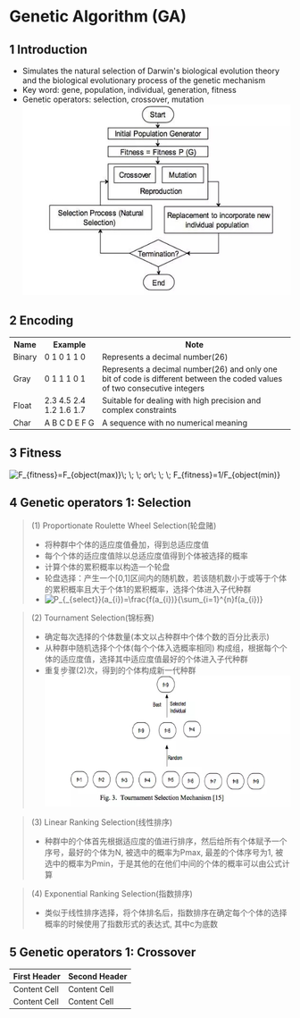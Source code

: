 # Genetic Algorithm (GA)

## 1 Introduction
- Simulates the natural selection of Darwin's biological evolution theory and the biological evolutionary process of the genetic mechanism
- Key word: gene, population, individual, generation, fitness
- Genetic operators: selection, crossover, mutation  
![image](https://github.com/ananJet/Heuristic-Algorithm/blob/master/GA/flow.jpg)  


## 2 Encoding
<table><tr><th>Name</th><th>Example</th><th>Note</th></tr><tr><td>Binary</td><td>0 1 0 1 1 0<br></td><td>Represents a decimal number(26)</td></tr><tr><td>Gray</td><td>0 1 1 1 0 1</td><td>Represents a decimal number(26) and only one bit of code is different between the coded values of two consecutive integers</td></tr><tr><td>Float</td><td>2.3 4.5 2.4 1.2 1.6 1.7</td><td>Suitable for dealing with high precision and complex constraints</td></tr><tr><td>Char</td><td>A B C D E F G</td><td>A sequence with no numerical meaning</td></tr></table>

## 3 Fitness  
<img src="https://latex.codecogs.com/gif.latex?F_{fitness}=F_{object(max)}\;&space;\;&space;\;&space;or\;&space;\;&space;\;&space;F_{fitness}=1/F_{object(min)}" title="F_{fitness}=F_{object(max)}\; \; \; or\; \; \; F_{fitness}=1/F_{object(min)}" />  

## 4 Genetic operators 1: Selection  
>(1) Proportionate Roulette Wheel Selection(轮盘赌)
>- 将种群中个体的适应度值叠加，得到总适应度值
>- 每个个体的适应度值除以总适应度值得到个体被选择的概率
>- 计算个体的累积概率以构造一个轮盘
>- 轮盘选择：产生一个[0,1]区间内的随机数，若该随机数小于或等于个体的累积概率且大于个体1的累积概率，选择个体进入子代种群  
>- <img src="https://latex.codecogs.com/gif.latex?P_{_{select}}(a_{i})=\frac{f(a_{i})}{\sum_{i=1}^{n}f(a_{i})}" title="P_{_{select}}(a_{i})=\frac{f(a_{i})}{\sum_{i=1}^{n}f(a_{i})}" />

>(2) Tournament Selection(锦标赛)
>- 确定每次选择的个体数量(本文以占种群中个体个数的百分比表示)
>- 从种群中随机选择个个体(每个个体入选概率相同) 构成组，根据每个个体的适应度值，选择其中适应度值最好的个体进入子代种群
>- 重复步骤(2)次，得到的个体构成新一代种群
![image](https://github.com/ananJet/Heuristic-Algorithm/blob/master/GA/tournament%20selection.jpg)

>(3) Linear Ranking Selection(线性排序)
>- 种群中的个体首先根据适应度的值进行排序，然后给所有个体赋予一个序号，最好的个体为N, 被选中的概率为Pmax, 最差的个体序号为1, 被选中的概率为Pmin，于是其他的在他们中间的个体的概率可以由公式计算  

>(4) Exponential Ranking Selection(指数排序)
>- 类似于线性排序选择，将个体排名后，指数排序在确定每个个体的选择概率的时候使用了指数形式的表达式, 其中c为底数  

## 5 Genetic operators 1: Crossover  
| First Header  | Second Header |
| ------------- | ------------- |
| Content Cell  | Content Cell  |
| Content Cell  | Content Cell  |


